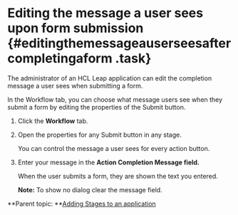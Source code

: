 # Editing the message a user sees upon form submission {#editingthemessageauserseesaftercompletingaform .task}

The administrator of an HCL Leap application can edit the completion message a user sees when submitting a form.

In the Workflow tab, you can choose what message users see when they submit a form by editing the properties of the Submit button.

1.  Click the **Workflow** tab.

2.  Open the properties for any Submit button in any stage.

    You can control the message a user sees for every action button.

3.  Enter your message in the **Action Completion Message field.**

    When the user submits a form, they are shown the text you entered.

    **Note:** To show no dialog clear the message field.


**Parent topic: **[Adding Stages to an application](sub_adding_stages_toc.md)

